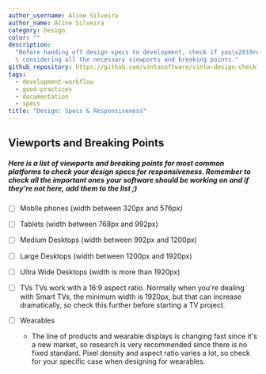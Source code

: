 ```yaml
---
author_username: Aline Silveira
author_name: Aline Silveira
category: Design
color: ""
description:
  "Before handing off design specs to development, check if you\u2019re\
  \ considering all the necessary viewports and breaking points."
github_repository: https://github.com/vintasoftware/vinta-design-checklists/tree/master/design-specs-responsiveness
tags:
  - development-workflow
  - good-practices
  - documentation
  - specs
title: "Design: Specs & Responsiveness"
---
```


## Viewports and Breaking Points

##### Here is a list of viewports and breaking points for most common platforms to check your design specs for responsiveness. Remember to check all the important ones your software should be working on and if they're not here, add them to the list ;)

- [ ] Mobile phones
      (width between 320px and 576px)

- [ ] Tablets
      (width between 768px and 992px)

- [ ] Medium Desktops
      (width between 992px and 1200px)

- [ ] Large Desktops
      (width between 1200px and 1920px)

- [ ] Ultra Wide Desktops
      (width is more than 1920px)

- [ ] TVs
      TVs work with a 16:9 aspect ratio. Normally when you're dealing with Smart TVs, the minimum width is 1920px, but that can increase dramatically, so check this further before starting a TV project.

- [ ] Wearables
  - The line of products and wearable displays is changing fast since it's a new market, so research is very recommended since there is no fixed standard. Pixel density and aspect ratio varies a lot, so check for your specific case when designing for wearables.
